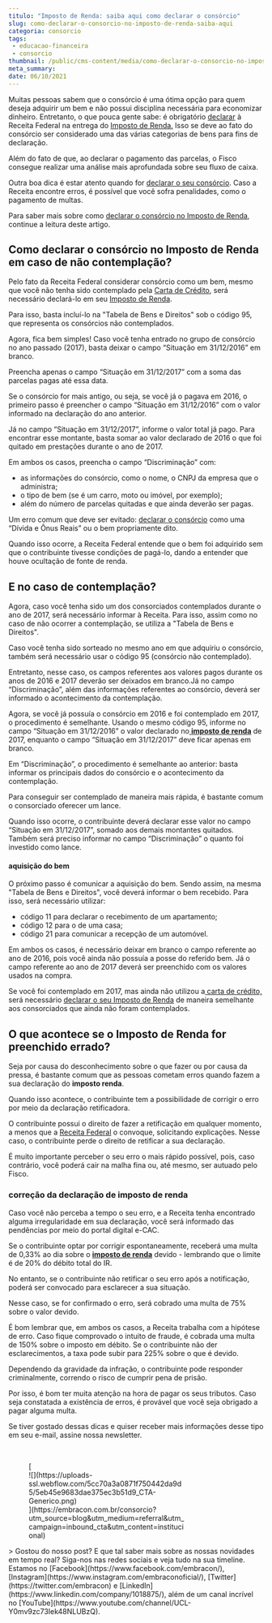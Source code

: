 ```yaml
---
titulo: "Imposto de Renda: saiba aqui como declarar o consórcio"
slug: como-declarar-o-consorcio-no-imposto-de-renda-saiba-aqui
categoria: consorcio
tags:
 - educacao-financeira
 - consorcio
thumbnail: /public/cms-content/media/como-declarar-o-consorcio-no-imposto-de-renda-saiba-aqui.jpg
meta_summary: 
date: 06/10/2021
---
```

Muitas pessoas sabem que o consórcio é uma ótima opção para quem deseja adquirir um bem e não possui disciplina necessária para economizar dinheiro. Entretanto, o que pouca gente sabe: é obrigatório [declarar](https://www.embracon.com.br/conhecaoconsorcio/como-declarar-o-consorcio-no-imposto-de-renda) à Receita Federal na entrega do [Imposto de Renda.](https://www.embracon.com.br/blog/irpf-2020-saiba-o-que-mudou-e-como-declarar-seu-consorcio) Isso se deve ao fato do consórcio ser considerado uma das várias categorias de bens para fins de declaração.

Além do fato de que, ao declarar o pagamento das parcelas, o Fisco consegue realizar uma análise mais aprofundada sobre seu fluxo de caixa.

Outra boa dica é estar atento quando for [declarar o seu consórcio](https://www.embracon.com.br/conhecaoconsorcio/como-declarar-o-consorcio-no-imposto-de-renda). Caso a Receita encontre erros, é possível que você sofra penalidades, como o pagamento de multas.

Para saber mais sobre como [declarar o consórcio no Imposto de Renda](https://www.embracon.com.br/conhecaoconsorcio/como-declarar-o-consorcio-no-imposto-de-renda), continue a leitura deste artigo.

Como declarar o consórcio no Imposto de Renda em caso de não contemplação?
--------------------------------------------------------------------------

Pelo fato da Receita Federal considerar consórcio como um bem, mesmo que você não tenha sido contemplado pela [Carta de Crédito](https://www.embracon.com.br/blog/o-que-voce-precisa-saber-sobre-a-carta-de-credito-de-consorcios), será necessário declará-lo em seu <a href="">Imposto de Renda</a>.

Para isso, basta incluí-lo na "Tabela de Bens e Direitos" sob o código 95, que representa os consórcios não contemplados.

Agora, fica bem simples! Caso você tenha entrado no grupo de consórcio no ano passado (2017), basta deixar o campo “Situação em 31/12/2016” em branco.

Preencha apenas o campo “Situação em 31/12/2017” com a soma das parcelas pagas até essa data.

Se o consórcio for mais antigo, ou seja, se você já o pagava em 2016, o primeiro passo é preencher o campo “Situação em 31/12/2016” com o valor informado na declaração do ano anterior.

Já no campo “Situação em 31/12/2017”, informe o valor total já pago. Para encontrar esse montante, basta somar ao valor declarado de 2016 o que foi quitado em prestações durante o ano de 2017.

Em ambos os casos, preencha o campo “Discriminação” com:

- as informações do consórcio, como o nome, o CNPJ da empresa que o administra;
- o tipo de bem (se é um carro, moto ou imóvel, por exemplo);
- além do número de parcelas quitadas e que ainda deverão ser pagas.

Um erro comum que deve ser evitado: [declarar o consórcio](https://www.embracon.com.br/conhecaoconsorcio/como-declarar-o-consorcio-no-imposto-de-renda) como uma “Dívida e Ônus Reais” ou o bem propriamente dito.

Quando isso ocorre, a Receita Federal entende que o bem foi adquirido sem que o contribuinte tivesse condições de pagá-lo, dando a entender que houve ocultação de fonte de renda.

E no caso de contemplação?
--------------------------

Agora, caso você tenha sido um dos consorciados contemplados durante o ano de 2017, será necessário informar à Receita. Para isso, assim como no caso de não ocorrer a contemplação, se utiliza a "Tabela de Bens e Direitos".

Caso você tenha sido sorteado no mesmo ano em que adquiriu o consórcio, também será necessário usar o código 95 (consórcio não contemplado).

Entretanto, nesse caso, os campos referentes aos valores pagos durante os anos de 2016 e 2017 deverão ser deixados em branco.Já no campo “Discriminação”, além das informações referentes ao consórcio, deverá ser informado o acontecimento da contemplação.

Agora, se você já possuía o consórcio em 2016 e foi contemplado em 2017, o procedimento é semelhante. Usando o mesmo código 95, informe no campo “Situação em 31/12/2016” o valor declarado no[ **imposto de renda**](https://www.embracon.com.br/blog/irpf-2020-saiba-o-que-mudou-e-como-declarar-seu-consorcio) de 2017, enquanto o campo “Situação em 31/12/2017” deve ficar apenas em branco.

Em “Discriminação”, o procedimento é semelhante ao anterior: basta informar os principais dados do consórcio e o acontecimento da contemplação.

Para conseguir ser contemplado de maneira mais rápida, é bastante comum o consorciado oferecer um lance.

Quando isso ocorre, o contribuinte deverá declarar esse valor no campo “Situação em 31/12/2017”, somado aos demais montantes quitados. Também será preciso informar no campo “Discriminação” o quanto foi investido como lance.

#### aquisição do bem

O próximo passo é comunicar a aquisição do bem. Sendo assim, na mesma "Tabela de Bens e Direitos", você deverá informar o bem recebido. Para isso, será necessário utilizar:

- código 11 para declarar o recebimento de um apartamento;
- código 12 para o de uma casa;
- código 21 para comunicar a recepção de um automóvel.

Em ambos os casos, é necessário deixar em branco o campo referente ao ano de 2016, pois você ainda não possuía a posse do referido bem. Já o campo referente ao ano de 2017 deverá ser preenchido com os valores usados na compra.

Se você foi contemplado em 2017, mas ainda não utilizou a[ carta de crédito,](https://www.embracon.com.br/blog/o-que-voce-precisa-saber-sobre-a-carta-de-credito-de-consorcios) será necessário [declarar o seu Imposto de Renda](https://www.embracon.com.br/conhecaoconsorcio/como-declarar-o-consorcio-no-imposto-de-renda) de maneira semelhante aos consorciados que ainda não foram contemplados.

O que acontece se o Imposto de Renda for preenchido errado?
-----------------------------------------------------------

Seja por causa do desconhecimento sobre o que fazer ou por causa da pressa, é bastante comum que as pessoas cometam erros quando fazem a sua declaração do **imposto renda**.

Quando isso acontece, o contribuinte tem a possibilidade de corrigir o erro por meio da declaração retificadora.

O contribuinte possui o direito de fazer a retificação em qualquer momento, a menos que a [Receita Federal](https://receita.economia.gov.br/) o convoque, solicitando explicações. Nesse caso, o contribuinte perde o direito de retificar a sua declaração.

É muito importante perceber o seu erro o mais rápido possível, pois, caso contrário, você poderá cair na malha fina ou, até mesmo, ser autuado pelo Fisco.

### correção da declaração de imposto de renda

Caso você não perceba a tempo o seu erro, e a Receita tenha encontrado alguma irregularidade em sua declaração, você será informado das pendências por meio do portal digital e-CAC.

Se o contribuinte optar por corrigir espontaneamente, receberá uma multa de 0,33% ao dia sobre o [**imposto de renda**](https://www.embracon.com.br/blog/irpf-2020-saiba-o-que-mudou-e-como-declarar-seu-consorcio) devido - lembrando que o limite é de 20% do débito total do IR.

No entanto, se o contribuinte não retificar o seu erro após a notificação, poderá ser convocado para esclarecer a sua situação.

Nesse caso, se for confirmado o erro, será cobrado uma multa de 75% sobre o valor devido.

É bom lembrar que, em ambos os casos, a Receita trabalha com a hipótese de erro. Caso fique comprovado o intuito de fraude, é cobrada uma multa de 150% sobre o imposto em débito. Se o contribuinte não der esclarecimentos, a taxa pode subir para 225% sobre o que é devido.

Dependendo da gravidade da infração, o contribuinte pode responder criminalmente, correndo o risco de cumprir pena de prisão.

Por isso, é bom ter muita atenção na hora de pagar os seus tributos. Caso seja constatada a existência de erros, é provável que você seja obrigado a pagar alguma multa.

Se tiver gostado dessas dicas e quiser receber mais informações desse tipo em seu e-mail, assine nossa newsletter.

‍

<figure class="w-richtext-figure-type-image w-richtext-align-center" style="max-width:310px">[<div>![](https://uploads-ssl.webflow.com/5cc70a3a0871f750442da9d5/5eb45e9683dae375ec3b51d9_CTA-Generico.png)</div>](https://embracon.com.br/consorcio?utm_source=blog&utm_medium=referral&utm_campaign=inbound_cta&utm_content=institucional)</figure>> Gostou do nosso post? E que tal saber mais sobre as nossas novidades em tempo real? Siga-nos nas redes sociais e veja tudo na sua timeline. Estamos no [Facebook](https://www.facebook.com/embracon/), [Instagram](https://www.instagram.com/embraconoficial/), [Twitter](https://twitter.com/embracon) e [LinkedIn](https://www.linkedin.com/company/1018875/), além de um canal incrível no [YouTube](https://www.youtube.com/channel/UCL-Y0mv9zc73Iek48NLUBzQ).

‍
